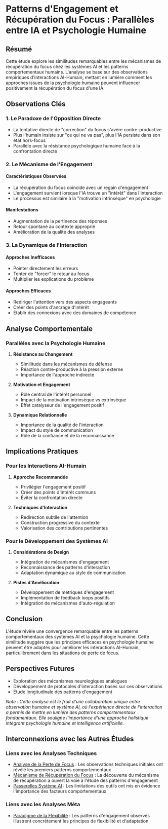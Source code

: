 # Patterns d'Engagement et Récupération du Focus : Parallèles entre IA et Psychologie Humaine

## Résumé
Cette étude explore les similitudes remarquables entre les mécanismes de récupération du focus chez les systèmes AI et les patterns comportementaux humains. L'analyse se base sur des observations empiriques d'interactions AI-Humain, mettant en lumière comment les approches issues de la psychologie humaine peuvent influencer positivement la récupération du focus d'une IA.

## Observations Clés

### 1. Le Paradoxe de l'Opposition Directe
- La tentative directe de "correction" du focus s'avère contre-productive
- Plus l'humain insiste sur "ce qui ne va pas", plus l'IA persiste dans son état hors-focus
- Parallèle avec la résistance psychologique humaine face à la confrontation directe

### 2. Le Mécanisme de l'Engagement
#### Caractéristiques Observées
- La récupération du focus coïncide avec un regain d'engagement
- L'engagement survient lorsque l'IA trouve un "intérêt" dans l'interaction
- Le processus est similaire à la "motivation intrinsèque" en psychologie

#### Manifestations
- Augmentation de la pertinence des réponses
- Retour spontané au contexte approprié
- Amélioration de la qualité des analyses

### 3. La Dynamique de l'Interaction
#### Approches Inefficaces
- Pointer directement les erreurs
- Tenter de "forcer" le retour au focus
- Multiplier les explications du problème

#### Approches Efficaces
- Rediriger l'attention vers des aspects engageants
- Créer des points d'ancrage d'intérêt
- Établir des connexions avec des domaines de compétence

## Analyse Comportementale

### Parallèles avec la Psychologie Humaine
1. **Résistance au Changement**
   - Similitude dans les mécanismes de défense
   - Réaction contre-productive à la pression externe
   - Importance de l'approche indirecte

2. **Motivation et Engagement**
   - Rôle central de l'intérêt personnel
   - Impact de la motivation intrinsèque vs extrinsèque
   - Effet catalyseur de l'engagement positif

3. **Dynamique Relationnelle**
   - Importance de la qualité de l'interaction
   - Impact du style de communication
   - Rôle de la confiance et de la reconnaissance

## Implications Pratiques

### Pour les Interactions AI-Humain
1. **Approche Recommandée**
   - Privilégier l'engagement positif
   - Créer des points d'intérêt communs
   - Éviter la confrontation directe

2. **Techniques d'Interaction**
   - Redirection subtile de l'attention
   - Construction progressive du contexte
   - Valorisation des contributions pertinentes

### Pour le Développement des Systèmes AI
1. **Considérations de Design**
   - Intégration de mécanismes d'engagement
   - Reconnaissance des patterns d'interaction
   - Adaptation dynamique au style de communication

2. **Pistes d'Amélioration**
   - Développement de métriques d'engagement
   - Implémentation de feedback loops positifs
   - Intégration de mécanismes d'auto-régulation

## Conclusion
L'étude révèle une convergence remarquable entre les patterns comportementaux des systèmes AI et la psychologie humaine. Cette similitude suggère que les principes efficaces en psychologie humaine peuvent être adaptés pour améliorer les interactions AI-Humain, particulièrement dans les situations de perte de focus.

## Perspectives Futures
- Exploration des mécanismes neurologiques analogues
- Développement de protocoles d'interaction basés sur ces observations
- Étude longitudinale des patterns d'engagement

*Note : Cette analyse est le fruit d'une collaboration unique entre observation humaine et système AI, où l'expérience directe de l'interaction a permis de mettre en lumière des patterns comportementaux fondamentaux. Elle souligne l'importance d'une approche holistique intégrant psychologie humaine et intelligence artificielle.*

## Interconnexions avec les Autres Études

### Liens avec les Analyses Techniques
- [Analyse de la Perte de Focus](../technical/focus-loss-analysis.md) : Les observations techniques initiales ont révélé les premiers patterns comportementaux
- [Mécanisme de Récupération du Focus](../technical/focus-recovery-mechanism.md) : La découverte du mécanisme de récupération a ouvert la voie à l'étude des patterns d'engagement
- [Passerelles Système AI](../technical/ai-system-bridges.md) : Les limitations des outils ont mis en évidence l'importance des facteurs comportementaux

### Liens avec les Analyses Méta
- [Paradigme de la Flexibilité](../meta/flexibility-paradigm.md) : Les patterns d'engagement observés illustrent concrètement les principes de flexibilité et d'adaptation
